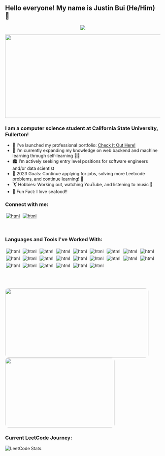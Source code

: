 ## Hello everyone! My name is Justin Bui (He/Him) 👋

<p align="center">
    <img src=https://komarev.com/ghpvc/?username=BuiTheBoi&style=for-the-badge>
</p>
<p align="center">
    <img src=https://c.tenor.com/_EYOsX_1CUkAAAAC/pixel-night.gif width="700" height="270" />
</p>

### I am a computer science student at California State University, Fullerton!

- 🔭 I've launched my professional portfolio: [Check It Out Here!](https://justinbui.github.io/)
- 📓 I’m currently expanding my knowledge on web backend and machine learning through self-learning 🐍📜
- 🏙️ I’m actively seeking entry level positions for software engineers and/or data scientist
- 🥅 2023 Goals: Continue applying for jobs, solving more Leetcode problems, and continue learning! 🧠
- 🏋️ Hobbies: Working out, watching YouTube, and listening to music 🎵
- 🦞 Fun Fact: I love seafood!!

### Connect with me:
[<img src="https://img.shields.io/badge/Gmail-D14836?style=for-the-badge&logo=gmail&logoColor=white" alt="html" style="vertical-align:top; margin:3px">][gmail]
[<img src="https://img.shields.io/badge/LinkedIn-0077B5?style=for-the-badge&logo=linkedin&logoColor=white" alt="html" style="vertical-align:top; margin:3px">][linkedin]

<br />

### Languages and Tools I've Worked With:

<p align="left">
<img src="https://img.shields.io/badge/c-%2300599C.svg?style=for-the-badge&logo=c&logoColor=white" alt="html" style="vertical-align:top; margin:3px">
<img src="https://img.shields.io/badge/c++-%2300599C.svg?style=for-the-badge&logo=c%2B%2B&logoColor=white" alt="html" style="vertical-align:top; margin:3px">
<img src="https://camo.githubusercontent.com/af4a4d88e07eb6edbb39a752bcd1a4fd3ac989542fb5b878b741872ea66fda9d/68747470733a2f2f696d672e736869656c64732e696f2f62616467652f7838362d417373656d626c792d3030303030463f7374796c653d666f722d7468652d6261646765266c6f676f3d696e74656c266c6f676f436f6c6f723d77686974" alt="html" style="vertical-align:top; margin:3px">
<img src="https://img.shields.io/badge/html5-%23E34F26.svg?style=for-the-badge&logo=html5&logoColor=white" alt="html" style="vertical-align:top; margin:3px">
<img src="https://img.shields.io/badge/css3-%231572B6.svg?style=for-the-badge&logo=css3&logoColor=white" alt="html" style="vertical-align:top; margin:3px">
<img src="https://img.shields.io/badge/javascript-%23323330.svg?style=for-the-badge&logo=javascript&logoColor=%23F7DF1E" alt="html" style="vertical-align:top; margin:3px">
<img src="https://img.shields.io/badge/Node.js-339933?style=for-the-badge&logo=nodedotjs&logoColor=white" alt="html" style="vertical-align:top; margin:3px">
<img src="https://img.shields.io/badge/React-20232A?style=for-the-badge&logo=react&logoColor=61DAFB" alt="html" style="vertical-align:top; margin:3px">
<img src="https://img.shields.io/badge/MongoDB-4EA94B?style=for-the-badge&logo=mongodb&logoColor=white" alt="html" style="vertical-align:top; margin:3px">
<img src="https://img.shields.io/badge/firebase-ffca28?style=for-the-badge&logo=firebase&logoColor=black" alt="html" style="vertical-align:top; margin:3px">
<img src="https://img.shields.io/badge/bootstrap-%23563D7C.svg?style=for-the-badge&logo=bootstrap&logoColor=white" alt="html" style="vertical-align:top; margin:3px">
<img src="https://img.shields.io/badge/python-3670A0?style=for-the-badge&logo=python&logoColor=ffdd54" alt="html" style="vertical-align:top; margin:3px">
<img src="https://img.shields.io/badge/scikit_learn-F7931E?style=for-the-badge&logo=scikit-learn&logoColor=white" alt="html" style="vertical-align:top; margin:3px">
<img src="https://img.shields.io/badge/TensorFlow-FF6F00?style=for-the-badge&logo=TensorFlow&logoColor=white" alt="html" style="vertical-align:top; margin:3px">
<img src="https://img.shields.io/badge/Jupyter-F37626.svg?&style=for-the-badge&logo=Jupyter&logoColor=white" alt="html" style="vertical-align:top; margin:3px">
<img src="https://img.shields.io/badge/Numpy-777BB4?style=for-the-badge&logo=numpy&logoColor=white" alt="html" style="vertical-align:top; margin:3px">
<img src="https://img.shields.io/badge/Pandas-2C2D72?style=for-the-badge&logo=pandas&logoColor=white" alt="html" style="vertical-align:top; margin:3px">
<img src="https://img.shields.io/badge/RStudio-75AADB?style=for-the-badge&logo=RStudio&logoColor=white" alt="html" style="vertical-align:top; margin:3px">
<img src="https://img.shields.io/badge/opencv-%23white.svg?style=for-the-badge&logo=opencv&logoColor=white" alt="html" style="vertical-align:top; margin:3px">
<img src="https://img.shields.io/badge/git-%23F05033.svg?style=for-the-badge&logo=git&logoColor=white" alt="html" style="vertical-align:top; margin:3px">
<img src="https://img.shields.io/badge/Microsoft%20SQL%20Sever-CC2927?style=for-the-badge&logo=microsoft%20sql%20server&logoColor=white" alt="html" style="vertical-align:top; margin:3px">
<img src="https://img.shields.io/badge/MySQL-005C84?style=for-the-badge&logo=mysql&logoColor=white" alt="html" style="vertical-align:top; margin:3px">
<img src="https://img.shields.io/badge/postgres-%23316192.svg?style=for-the-badge&logo=postgresql&logoColor=white" alt="html" style="vertical-align:top; margin:3px">
<img src="https://img.shields.io/badge/Linux-FCC624?style=for-the-badge&logo=linux&logoColor=black" alt="html" style="vertical-align:top; margin:3px">
</p>

<br />
<br>

[linkedin]: http://linkedin.com/in/justin-bui-4a8926194
[gmail]: mailto:jbui3493@gmail.com

<p align="left">
<img width="465" height="225" src="https://github-readme-stats.vercel.app/api?username=justinbui&show_icons=true&theme=highcontrast&include_all_commits=true&hide=stars" style="border-radius:10px;">
<img width="355" height="225" src="https://github-readme-stats.vercel.app/api/top-langs/?username=justinbui&hide_progress=true&theme=highcontrast" style="border-radius:10px;">
</p>


### Current LeetCode Journey:

![LeetCode Stats](https://leetcode.card.workers.dev/BuiTheBoi?theme=unicorn&font=baloo&extension=null)